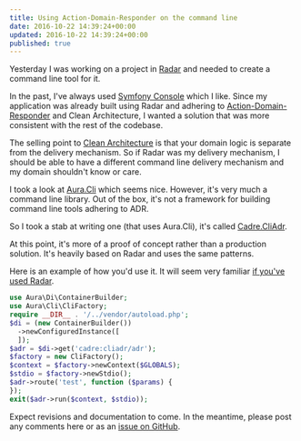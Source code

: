 ```yaml
---
title: Using Action-Domain-Responder on the command line
date: 2016-10-22 14:39:24+00:00
updated: 2016-10-22 14:39:24+00:00
published: true
---
```


Yesterday I was working on a project in [Radar](https://github.com/radarphp/Radar.Project) and needed to create a command line tool for it.

In the past, I've always used [Symfony Console](http://symfony.com/doc/current/components/console.html) which I like. Since my application was already built using Radar and adhering to [Action-Domain-Responder](http://pmjones.io/adr/) and Clean Architecture, I wanted a solution that was more consistent with the rest of the codebase.

The selling point to [Clean Architecture](https://8thlight.com/blog/uncle-bob/2012/08/13/the-clean-architecture.html) is that your domain logic is separate from the delivery mechanism. So if Radar was my delivery mechanism, I should be able to have a different command line delivery mechanism and my domain shouldn't know or care.

I took a look at [Aura.Cli](https://github.com/auraphp/Aura.Cli) which seems nice. However, it's very much a command line library. Out of the box, it's not a framework for building command line tools adhering to ADR.

So I took a stab at writing one (that uses Aura.Cli), it's called [Cadre.CliAdr](https://github.com/cadrephp/Cadre.CliAdr).

At this point, it's more of a proof of concept rather than a production solution. It's heavily based on Radar and uses the same patterns.

Here is an example of how you'd use it. It will seem very familiar [if you've used Radar](/radar-under-the-hood/).

```php
use Aura\Di\ContainerBuilder;
use Aura\Cli\CliFactory;
require __DIR__ . '/../vendor/autoload.php';
$di = (new ContainerBuilder())
  ->newConfiguredInstance([
  ]);
$adr = $di->get('cadre:cliadr/adr');
$factory = new CliFactory();
$context = $factory->newContext($GLOBALS);
$stdio = $factory->newStdio();
$adr->route('test', function ($params) {
});
exit($adr->run($context, $stdio));
```

Expect revisions and documentation to come.  In the meantime, please post any comments here or as an [issue on GitHub](https://github.com/cadrephp/Cadre.CliAdr/issues).

